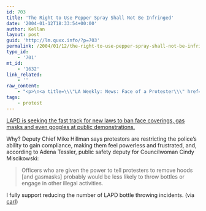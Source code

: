 ```yaml
---
id: 703
title: 'The Right to Use Pepper Spray Shall Not Be Infringed'
date: '2004-01-12T18:33:54+00:00'
author: Kellan
layout: post
guid: 'http://lm.quxx.info/?p=703'
permalink: /2004/01/12/the-right-to-use-pepper-spray-shall-not-be-infringed/
typo_id:
    - '701'
mt_id:
    - '1632'
link_related:
    - ''
raw_content:
    - "<p>\n<a title=\\\"LA Weekly: News: Face of a Protester\\\" href=\\\"http://www.laweekly.com/ink/04/07/news-greene.php\\\">LAPD is seeking the fast track for new laws to ban face coverings, gas masks and even goggles at public demonstrations.</a> \n</p>\n\n<p>\nWhy?  Deputy Chief Mike Hillman says protestors are restricting the police\\'s ability to gain compliance, making them feel powerless and frustrated, and, according to Adena Tessler, public safety deputy for Councilwoman Cindy Miscikowski:\n<blockquote>\nOfficers who are given the power to tell protesters to remove hoods [and gasmasks] probably would be less likely to throw bottles or engage in other illegal activities.\n</blockquote>\nI fully support reducing the number of LAPD bottle throwing incidents. (via <a href=\\\"http://mail.onenw.org/carl/\\\">carl</a>)\n</p>"
tags:
    - protest
---
```


[LAPD is seeking the fast track for new laws to ban face coverings, gas masks and even goggles at public demonstrations.](http://www.laweekly.com/ink/04/07/news-greene.php "LA Weekly: News: Face of a Protester")

Why? Deputy Chief Mike Hillman says protestors are restricting the police’s ability to gain compliance, making them feel powerless and frustrated, and, according to Adena Tessler, public safety deputy for Councilwoman Cindy Miscikowski:

> Officers who are given the power to tell protesters to remove hoods [and gasmasks] probably would be less likely to throw bottles or engage in other illegal activities.

I fully support reducing the number of LAPD bottle throwing incidents. (via [carl](http://mail.onenw.org/carl/)) 